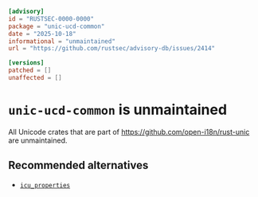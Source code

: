 ```toml
[advisory]
id = "RUSTSEC-0000-0000"
package = "unic-ucd-common"
date = "2025-10-18"
informational = "unmaintained"
url = "https://github.com/rustsec/advisory-db/issues/2414"

[versions]
patched = []
unaffected = []
```

# `unic-ucd-common` is unmaintained

All Unicode crates that are part of https://github.com/open-i18n/rust-unic are unmaintained.

## Recommended alternatives

- [`icu_properties`](https://crates.io/crates/icu_properties)

